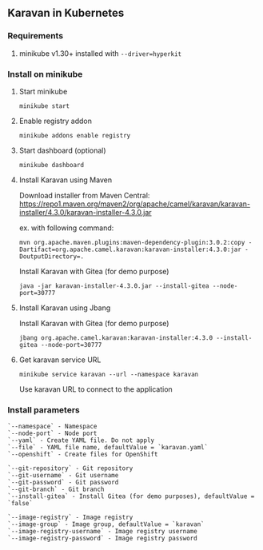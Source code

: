 ## Karavan in Kubernetes

### Requirements
1. minikube v1.30+ installed with `--driver=hyperkit`

### Install on minikube
1. Start minikube
    ```
    minikube start
    ```
2. Enable registry addon
    ```
    minikube addons enable registry
    ```
3. Start dashboard (optional)
    ```
    minikube dashboard
    ```
4. Install Karavan using Maven

    Download installer from Maven Central: https://repo1.maven.org/maven2/org/apache/camel/karavan/karavan-installer/4.3.0/karavan-installer-4.3.0.jar 
    
    ex. with following command:
    ```
    mvn org.apache.maven.plugins:maven-dependency-plugin:3.0.2:copy -Dartifact=org.apache.camel.karavan:karavan-installer:4.3.0:jar -DoutputDirectory=.
    ```

    Install Karavan with Gitea (for demo purpose)
    ```
    java -jar karavan-installer-4.3.0.jar --install-gitea --node-port=30777
    
    ```

5. Install Karavan using Jbang

    Install Karavan with Gitea (for demo purpose)
    ```
    jbang org.apache.camel.karavan:karavan-installer:4.3.0 --install-gitea --node-port=30777
    ```

6. Get karavan service URL
    ```
    minikube service karavan --url --namespace karavan
    ```
   Use karavan URL to connect to the application


### Install parameters

    `--namespace` - Namespace
    `--node-port` - Node port
    `--yaml` - Create YAML file. Do not apply
    `--file` - YAML file name, defaultValue = `karavan.yaml`
    `--openshift` - Create files for OpenShift

    `--git-repository` - Git repository
    `--git-username` - Git username
    `--git-password` - Git password
    `--git-branch` - Git branch
    `--install-gitea` - Install Gitea (for demo purposes), defaultValue = `false`
            
    `--image-registry` - Image registry
    `--image-group` - Image group, defaultValue = `karavan`
    `--image-registry-username` - Image registry username
    `--image-registry-password` - Image registry password